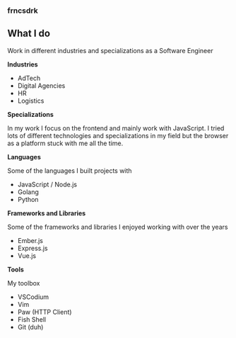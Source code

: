 ### frncsdrk

## What I do

Work in different industries and specializations as a Software Engineer

**Industries**

- AdTech
- Digital Agencies
- HR
- Logistics

**Specializations**

In my work I focus on the frontend and mainly work with JavaScript.
I tried lots of different technologies and specializations in my field but the browser as a platform
stuck with me all the time.

**Languages**

Some of the languages I built projects with

- JavaScript / Node.js
- Golang
- Python

**Frameworks and Libraries**

Some of the frameworks and libraries I enjoyed working with over the years

- Ember.js
- Express.js
- Vue.js

**Tools**

My toolbox

- VSCodium
- Vim
- Paw (HTTP Client)
- Fish Shell
- Git (duh)
